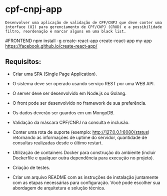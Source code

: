 # cpf-cnpj-app
    Desenvolver uma aplicação de validação de CPF/CNPJ que deve conter uma interface (UI) para gerenciamento de CPF/CNPJ (CRUD) e a possibilidade filtro, reordenação e marcar alguns em uma black list.


#FRONTEND
npm install -g create-react-app
create-react-app my-app 
https://facebook.github.io/create-react-app/

























































## Requisitos:
-  Criar uma SPA (Single Page Application).

- O sistema deve ser operado usando serviço REST por uma WEB API.

- O server deve ser desenvolvido em Node.js ou Golang.

- O front pode ser desenvolvido no framework de sua preferência.

- Os dados deverão ser guardos em um MongoDB.

- Validação da máscara CPF/CNPJ na consulta e inclusão.

- Conter uma rota de suporte (exemplo: http://127.0.0.1:8080/status) retornando as informações de uptime do servidor, quantidade de consultas realizadas desde o último restart.

- Utilização de containers Docker para construção do ambiente (incluir Dockerfile e qualquer outra dependência para execução no projeto).

- Criação de testes.
- Criar um arquivo README com as instruções de instalação juntamente com as etapas necessárias para configuração. Você pode escolher sua abordagem de arquitetura e solução técnica.
